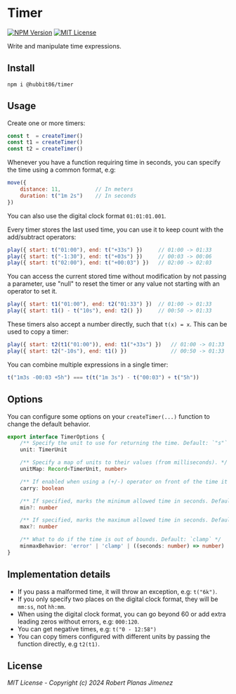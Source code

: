 # Timer
[![NPM Version](https://img.shields.io/npm/v/@hubbit86/timer?color=blue)](https://www.npmjs.com/package/@hubbit86/timer)
[![MIT License](https://img.shields.io/badge/license-MIT-blue)](https://raw.githubusercontent.com/elmeunick9/timer/refs/heads/main/LICENSE)

Write and manipulate time expressions.

## Install

```
npm i @hubbit86/timer
```

## Usage

Create one or more timers:

```js
const t  = createTimer()
const t1 = createTimer()
const t2 = createTimer()
```

Whenever you have a function requiring time in seconds, you can specify the time using a common format, e.g:

```js
move({
    distance: 11,           // In meters
    duration: t("1m 2s")    // In seconds
})
```

You can also use the digital clock format `01:01:01.001`.

Every timer stores the last used time, you can use it to keep count with the add/subtract operators:

```js
play({ start: t("01:00"), end: t("+33s") })     // 01:00 -> 01:33
play({ start: t("-1:30"), end: t("+03s") })     // 00:03 -> 00:06
play({ start: t("02:00"), end: t("+00:03") })   // 02:00 -> 02:03
```

You can access the current stored time without modification by not passing a parameter, use "null" to reset the timer or any value not starting with an operator to set it.

```js
play({ start: t1("01:00"), end: t2("01:33") })  // 01:00 -> 01:33
play({ start: t1() - t("10s"), end: t2() })     // 00:50 -> 01:33
```

These timers also accept a number directly, such that `t(x) = x`. This can be used to copy a timer:

```js
play({ start: t2(t1("01:00")), end: t1("+33s") })   // 01:00 -> 01:33
play({ start: t2("-10s"), end: t1() })              // 00:50 -> 01:33
```

You can combine multiple expressions in a single timer:

```js
t("1m3s -00:03 +5h") === t(t("1m 3s") - t("00:03") + t("5h"))
```

## Options
You can configure some options on your `createTimer(...)` function to change the default behavior.

```ts
export interface TimerOptions {
    /** Specify the unit to use for returning the time. Default: `"s"` */
    unit: TimerUnit

    /** Specify a map of units to their values (from milliseconds). */
    unitMap: Record<TimerUnit, number>

    /** If enabled when using a (+/-) operator on front of the time it will add or subtract from the last calculated time. Default: `true` */
    carry: boolean

    /** If specified, marks the minimum allowed time in seconds. Default: `undefined` */
    min?: number

    /** If specified, marks the maximum allowed time in seconds. Default: `undefined` */
    max?: number

    /** What to do if the time is out of bounds. Default: `clamp` */
    minmaxBehavior: 'error' | 'clamp' | ((seconds: number) => number)
}
```

## Implementation details

* If you pass a malformed time, it will throw an exception, e.g: `t("6k")`.
* If you only specify two places on the digital clock format, they will be `mm:ss`, not `hh:mm`.
* When using the digital clock format, you can go beyond 60 or add extra leading zeros without errors, e.g: `000:120`.
* You can get negative times, e.g: `t("0 - 12:58")`
* You can copy timers configured with different units by passing the function directly, e.g `t2(t1)`.

## License

*MIT License - Copyright (c) 2024 Robert Planas Jimenez*
